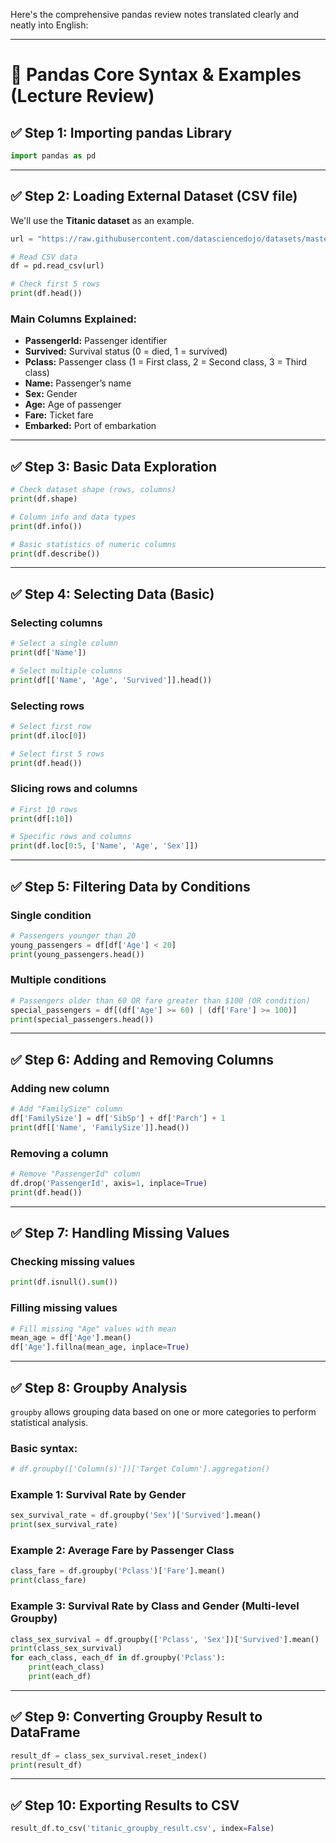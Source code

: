 Here's the comprehensive pandas review notes translated clearly and neatly into English:

---

# 🐼 **Pandas Core Syntax & Examples (Lecture Review)**

## ✅ **Step 1: Importing pandas Library**

```python
import pandas as pd
```

---

## ✅ **Step 2: Loading External Dataset (CSV file)**

We'll use the **Titanic dataset** as an example.

```python
url = "https://raw.githubusercontent.com/datasciencedojo/datasets/master/titanic.csv"

# Read CSV data
df = pd.read_csv(url)

# Check first 5 rows
print(df.head())
```

### **Main Columns Explained:**
- **PassengerId:** Passenger identifier
- **Survived:** Survival status (0 = died, 1 = survived)
- **Pclass:** Passenger class (1 = First class, 2 = Second class, 3 = Third class)
- **Name:** Passenger’s name
- **Sex:** Gender
- **Age:** Age of passenger
- **Fare:** Ticket fare
- **Embarked:** Port of embarkation

---

## ✅ **Step 3: Basic Data Exploration**

```python
# Check dataset shape (rows, columns)
print(df.shape)

# Column info and data types
print(df.info())

# Basic statistics of numeric columns
print(df.describe())
```

---

## ✅ **Step 4: Selecting Data (Basic)**

### Selecting columns
```python
# Select a single column
print(df['Name'])

# Select multiple columns
print(df[['Name', 'Age', 'Survived']].head())
```

### Selecting rows
```python
# Select first row
print(df.iloc[0])

# Select first 5 rows
print(df.head())
```

### Slicing rows and columns
```python
# First 10 rows
print(df[:10])

# Specific rows and columns
print(df.loc[0:5, ['Name', 'Age', 'Sex']])
```

---

## ✅ **Step 5: Filtering Data by Conditions**

### Single condition
```python
# Passengers younger than 20
young_passengers = df[df['Age'] < 20]
print(young_passengers.head())
```

### Multiple conditions
```python
# Passengers older than 60 OR fare greater than $100 (OR condition)
special_passengers = df[(df['Age'] >= 60) | (df['Fare'] >= 100)]
print(special_passengers.head())
```

---

## ✅ **Step 6: Adding and Removing Columns**

### Adding new column
```python
# Add "FamilySize" column
df['FamilySize'] = df['SibSp'] + df['Parch'] + 1
print(df[['Name', 'FamilySize']].head())
```

### Removing a column
```python
# Remove "PassengerId" column
df.drop('PassengerId', axis=1, inplace=True)
print(df.head())
```

---

## ✅ **Step 7: Handling Missing Values**

### Checking missing values
```python
print(df.isnull().sum())
```

### Filling missing values
```python
# Fill missing "Age" values with mean
mean_age = df['Age'].mean()
df['Age'].fillna(mean_age, inplace=True)

```

---

## ✅ **Step 8: Groupby Analysis**

`groupby` allows grouping data based on one or more categories to perform statistical analysis.

### Basic syntax:
```python
# df.groupby(['Column(s)'])['Target Column'].aggregation()
```

### **Example 1: Survival Rate by Gender**
```python
sex_survival_rate = df.groupby('Sex')['Survived'].mean()
print(sex_survival_rate)
```

### **Example 2: Average Fare by Passenger Class**
```python
class_fare = df.groupby('Pclass')['Fare'].mean()
print(class_fare)
```

### **Example 3: Survival Rate by Class and Gender (Multi-level Groupby)**
```python
class_sex_survival = df.groupby(['Pclass', 'Sex'])['Survived'].mean()
print(class_sex_survival)
for each_class, each_df in df.groupby('Pclass'):
    print(each_class)
    print(each_df)
```

---

## ✅ **Step 9: Converting Groupby Result to DataFrame**
```python
result_df = class_sex_survival.reset_index()
print(result_df)
```

---

## ✅ **Step 10: Exporting Results to CSV**
```python
result_df.to_csv('titanic_groupby_result.csv', index=False)
```
